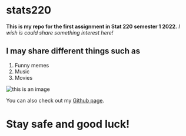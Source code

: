 # stats220
**This is my repo for the first assignment in Stat 220 semester 1 2022.**
_I wish is could share something interest here!_
## I may share different things such as
1. Funny memes
2. Music
3. Movies

![this is an image](https://i.kym-cdn.com/entries/icons/facebook/000/012/542/thumb-up-terminator_pablo_M_R.jpg)


You can also check out my  [Github page](https://github.com/Hadlunch/stats220.git).


# **Stay safe and good luck!**
